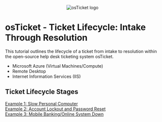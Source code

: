 <p align="center">
<img src="https://i.imgur.com/Clzj7Xs.png" alt="osTicket logo"/>
</p>

<h1>osTicket - Ticket Lifecycle: Intake Through Resolution</h1>
This tutorial outlines the lifecycle of a ticket from intake to resolution within the open-source help desk ticketing system osTicket.<br />

- Microsoft Azure (Virtual Machines/Compute)
- Remote Desktop
- Internet Information Services (IIS)

<h2>Ticket Lifecycle Stages</h2>

[Example 1: Slow Personal Computer](https://github.com/ScotBlair/Example-1)<br />
[Example 2: Account Lockout and Password Reset](https://github.com/ScotBlair/Example-2)<br />
[Example 3: Mobile Banking/Online System Down](https://github.com/ScotBlair/Example-3)<br />
